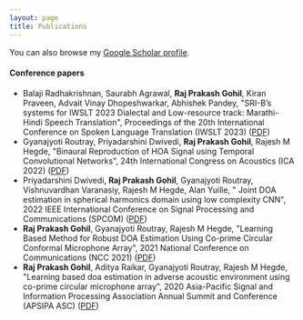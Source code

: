 ```yaml
---
layout: page
title: Publications
---
```


You can also browse my <a href="https://scholar.google.com/citations?user=4upu76YAAAAJ&hl=en" target="_blank">Google Scholar profile</a>.
<br />

#### Conference papers
- Balaji Radhakrishnan, Saurabh Agrawal, **Raj Prakash Gohil**, Kiran Praveen, Advait Vinay Dhopeshwarkar, Abhishek Pandey, "SRI-B’s systems for IWSLT 2023 Dialectal and Low-resource track: Marathi-Hindi Speech Translation", Proceedings of the 20th International Conference on Spoken Language Translation (IWSLT 2023) ([PDF]([https://ieeexplore.ieee.org/abstract/document/9840853](https://aclanthology.org/2023.iwslt-1.43.pdf)))
- Gyanajyoti Routray, Priyadarshini Dwivedi, **Raj Prakash Gohil**, Rajesh M Hegde, "Binaural Reproduction of HOA Signal using Temporal Convolutional Networks", 24th International Congress on Acoustics (ICA 2022) ([PDF]())
- Priyadarshini Dwivedi, **Raj Prakash Gohil**, Gyanajyoti Routray, Vishnuvardhan Varanasiy, Rajesh M Hegde, Alan Yuille, "	
Joint DOA estimation in spherical harmonics domain using low complexity CNN", 2022 IEEE International Conference on Signal Processing and Communications (SPCOM) ([PDF](https://ieeexplore.ieee.org/abstract/document/9840853))
- **Raj Prakash Gohil**, Gyanajyoti Routray, Rajesh M Hegde, "Learning Based Method for Robust DOA Estimation Using Co-prime Circular Conformal Microphone Array", 2021 National Conference on Communications (NCC 2021) ([PDF](https://ieeexplore.ieee.org/abstract/document/9530130/))
- **Raj Prakash Gohil**, Aditya Raikar, Gyanajyoti Routray, Rajesh M Hegde, "Learning based doa estimation in adverse acoustic environment using co-prime circular microphone array", 2020 Asia-Pacific Signal and Information Processing Association Annual Summit and Conference (APSIPA ASC) ([PDF](http://www.apsipa.org/proceedings/2020/pdfs/0000437.pdf))
